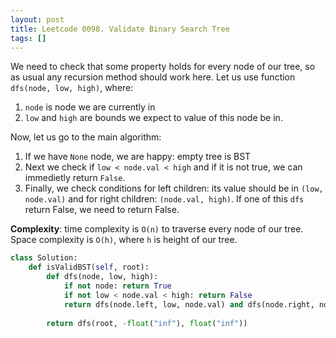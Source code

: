```yaml
---
layout: post
title: Leetcode 0098. Validate Binary Search Tree
tags: []
---
```


We need to check that some property holds for every node of our tree, so as usual any recursion method should work here. Let us use function `dfs(node, low, high)`, where:
1. `node` is node we are currently in
2. `low` and `high` are bounds we expect to value of this node be in.

Now, let us go to the main algorithm:
1. If we have `None` node, we are happy: empty tree is BST
2. Next we check if `low < node.val < high` and if it is not true, we can immedietly return `False`.
3. Finally, we check conditions for left children: its value should be in `(low, node.val)` and for right children: `(node.val, high)`. If one of this `dfs` return False, we need to return False.

**Complexity**: time complexity is `O(n)` to traverse every node of our tree. Space complexity is `O(h)`, where `h` is height of our tree.

```python
class Solution:
    def isValidBST(self, root):
        def dfs(node, low, high):
            if not node: return True
            if not low < node.val < high: return False
            return dfs(node.left, low, node.val) and dfs(node.right, node.val, high)
        
        return dfs(root, -float("inf"), float("inf"))
```
